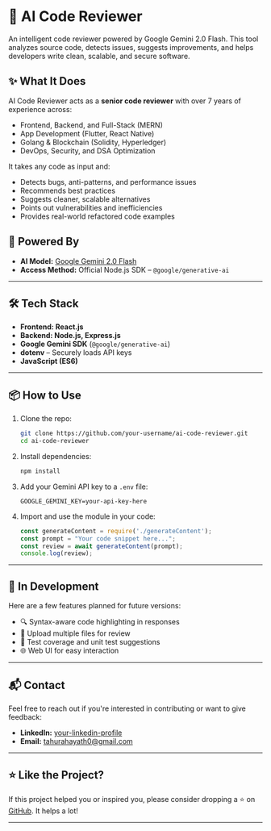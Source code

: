 
# 🤖 AI Code Reviewer

An intelligent code reviewer powered by Google Gemini 2.0 Flash. This tool analyzes source code, detects issues, suggests improvements, and helps developers write clean, scalable, and secure software.

## ✨ What It Does

AI Code Reviewer acts as a **senior code reviewer** with over 7 years of experience across:

- Frontend, Backend, and Full-Stack (MERN)
- App Development (Flutter, React Native)
- Golang & Blockchain (Solidity, Hyperledger)
- DevOps, Security, and DSA Optimization

It takes any code as input and:
- Detects bugs, anti-patterns, and performance issues
- Recommends best practices
- Suggests cleaner, scalable alternatives
- Points out vulnerabilities and inefficiencies
- Provides real-world refactored code examples

## 🧠 Powered By

- **AI Model:** [Google Gemini 2.0 Flash](https://ai.google.dev/)
- **Access Method:** Official Node.js SDK – `@google/generative-ai`

---

## 🛠 Tech Stack


- **Frontend: React.js**
- **Backend: Node.js, Express.js**
- **Google Gemini SDK** (`@google/generative-ai`)
- **dotenv** – Securely loads API keys
- **JavaScript (ES6)**

---

## 📦 How to Use

1. Clone the repo:
   ```bash
   git clone https://github.com/your-username/ai-code-reviewer.git
   cd ai-code-reviewer
   ```

2. Install dependencies:
   ```bash
   npm install
   ```

3. Add your Gemini API key to a `.env` file:
   ```
   GOOGLE_GEMINI_KEY=your-api-key-here
   ```

4. Import and use the module in your code:
   ```js
   const generateContent = require('./generateContent');
   const prompt = "Your code snippet here...";
   const review = await generateContent(prompt);
   console.log(review);
   ```

---

## 🚧 In Development

Here are a few features planned for future versions:
- 🔍 Syntax-aware code highlighting in responses
- 📁 Upload multiple files for review
- 🧪 Test coverage and unit test suggestions
- 🌐 Web UI for easy interaction

---

## 📬 Contact

Feel free to reach out if you're interested in contributing or want to give feedback:

- **LinkedIn:** [your-linkedin-profile](https://www.linkedin.com/in/tahura-hayath-483397243/)
- **Email:** tahurahayath0@gmail.com 

---

## ⭐ Like the Project?

If this project helped you or inspired you, please consider dropping a ⭐ on [GitHub]((https://github.com/Tahura91/AI-Code-Reviewer)). It helps a lot!

---


